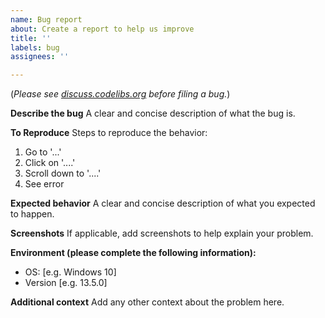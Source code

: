 ```yaml
---
name: Bug report
about: Create a report to help us improve
title: ''
labels: bug
assignees: ''

---
```


(_Please see [discuss.codelibs.org](https://discuss.codelibs.org/c/FessEN/8) before filing a bug._)

**Describe the bug**
A clear and concise description of what the bug is.

**To Reproduce**
Steps to reproduce the behavior:
1. Go to '...'
2. Click on '....'
3. Scroll down to '....'
4. See error

**Expected behavior**
A clear and concise description of what you expected to happen.

**Screenshots**
If applicable, add screenshots to help explain your problem.

**Environment (please complete the following information):**
 - OS: [e.g. Windows 10]
 - Version [e.g. 13.5.0]

**Additional context**
Add any other context about the problem here.
